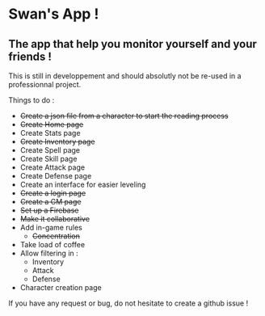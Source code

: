 # Swan's App !
## The app that help you monitor yourself and your friends !

This is still in developpement and should absolutly not be re-used in a professionnal project.

Things to do :

- ~~Create a json file from a character to start the reading process~~
- ~~Create Home page~~
- Create Stats page
- ~~Create Inventory page~~
- Create Spell page
- Create Skill page
- Create Attack page
- Create Defense page
- Create an interface for easier leveling
-  ~~Create a login page~~
- ~~Create a GM page~~
- ~~Set up a Firebase~~
- ~~Make it collaborative~~
- Add in-game rules
  - ~~Concentration~~
- Take load of coffee
- Allow filtering in :
  - Inventory
  - Attack
  - Defense
- Character creation page

If you have any request or bug, do not hesitate to create a github issue !
